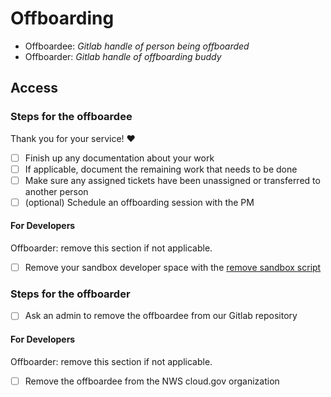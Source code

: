# Offboarding

- Offboardee: _Gitlab handle of person being offboarded_
- Offboarder: _Gitlab handle of offboarding buddy_

## Access

### Steps for the offboardee

Thank you for your service! :heart:

- [ ] Finish up any documentation about your work
- [ ] If applicable, document the remaining work that needs to be done
- [ ] Make sure any assigned tickets have been unassigned or transferred to another person
- [ ] (optional) Schedule an offboarding session with the PM

#### For Developers

Offboarder: remove this section if not applicable.

- [ ] Remove your sandbox developer space with the [remove sandbox script](https://github.com/weather-gov/weather.gov/blob/main/scripts/remove-cloudgov-env.sh)

### Steps for the offboarder

- [ ] Ask an admin to remove the offboardee from our Gitlab repository

#### For Developers

Offboarder: remove this section if not applicable.

- [ ] Remove the offboardee from the NWS cloud.gov organization
